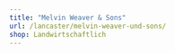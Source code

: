 ```yaml
---
title: "Melvin Weaver & Sons"
url: /lancaster/melvin-weaver-und-sons/
shop: Landwirtschaftlich
---
```

